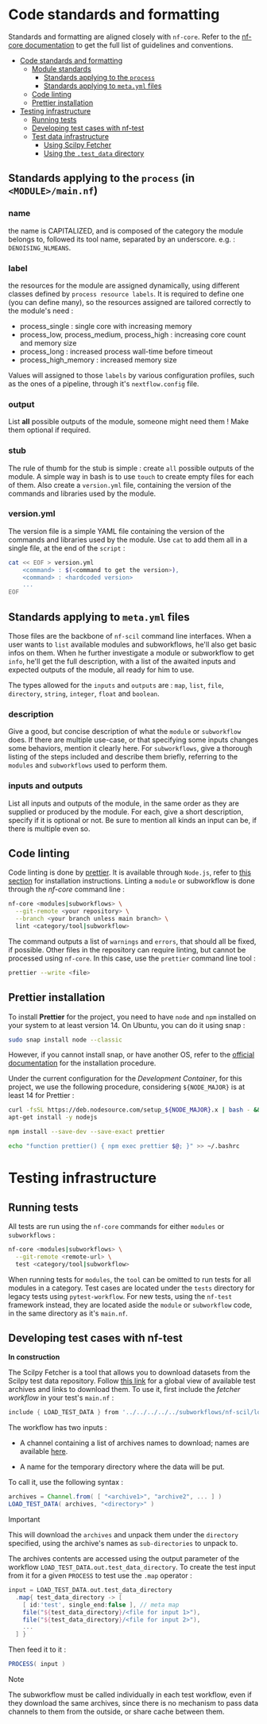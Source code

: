 
# Code standards and formatting

Standards and formatting are aligned closely with `nf-core`. Refer to the
[nf-core documentation](https://nf-co.re/docs/contributing/modules) to get the full
list of guidelines and conventions.

* [Code standards and formatting](#code-standards-and-formatting)
  * [Module standards](#module-standards)
    * [Standards applying to the `process`](#standards-applying-to-the-process)
    * [Standards applying to `meta.yml` files](#standards-applying-to-metayml-files)
  * [Code linting](#code-linting)
  * [Prettier installation](#prettier-installation)
* [Testing infrastructure](#testing-infrastructure)
  * [Running tests](#running-tests)
  * [Developing test cases with nf-test](#developing-test-cases-with-nf-test)
  * [Test data infrastructure](#test-data-infrastructure)
    * [Using Scilpy Fetcher](#using-scilpy-fetcher)
    * [Using the `.test_data` directory](#using-the-test_data-directory)

## Standards applying to the `process` (in `<MODULE>/main.nf`)

### name

the name is CAPITALIZED, and is composed of the category the module belongs to, followed its tool name, separated by an underscore. e.g. : `DENOISING_NLMEANS`.

### label

the resources for the module are assigned dynamically, using different classes
defined by `process resource labels`. It is required to define one (you can define
many), so the resources assigned are tailored correctly to the module's need :

- process_single : single core with increasing memory
- process_low, process_medium, process_high : increasing core count and memory size
- process_long : increased process wall-time before timeout
- process_high_memory : increased memory size

Values will assigned to those `labels` by various configuration profiles, such as
the ones of a pipeline, through it's `nextflow.config` file.

### output

List **all** possible outputs of the module, someone might need them ! Make them
optional if required.

### stub

The rule of thumb for the stub is simple : create `all` possible outputs of the
module. A simple way in bash is to use `touch` to create empty files for each of
them. Also create a `version.yml` file, containing the version of the commands and
libraries used by the module.

### version.yml

The version file is a simple YAML file containing the version of the commands and
libraries used by the module. Use `cat` to add them all in a single file, at the end
of the `script` :

```bash
cat << EOF > version.yml
    <command> : $(<command to get the version>),
    <command> : <hardcoded version>
    ...
EOF
```

## Standards applying to `meta.yml` files

Those files are the backbone of `nf-scil` command line interfaces. When a user wants
to `list` available modules and subworkflows, he'll also get basic infos on them.
When he further investigate a module or subworkflow to get `info`, he'll get the
full description, with a list of the awaited inputs and expected outputs of the
module, all ready for him to use.

The types allowed for the `inputs` and `outputs` are : `map`, `list`, `file`, `directory`, `string`,
`integer`, `float` and `boolean`.

### description

Give a good, but concise description of what the `module` or `subworkflow` does. If there
are multiple use-case, or that specifying some inputs changes some behaviors, mention it
clearly here. For `subworkflows`, give a thorough listing of the steps included and describe
them briefly, referring to the `modules` and `subworkflows` used to perform them.

### inputs and outputs

List all inputs and outputs of the module, in the same order as they are supplied
or produced by the module. For each, give a short description, specify if it is
optional or not. Be sure to mention all kinds an input can be, if there is multiple
even so.

## Code linting

Code linting is done by [prettier](https://prettier.io/). It is available through `Node.js`, refer to
[this section](#prettier-installation) for installation instructions. Linting a `module` or
subworkflow is done through the _nf-core_ command line :

```bash
nf-core <modules|subworkflows> \
  --git-remote <your repository> \
  --branch <your branch unless main branch> \
  lint <category/tool|subworkflow>
```

The command outputs a list of  `warnings` and `errors`, that should all be fixed, if possible. Other
files in the repository can require linting, but cannot be processed using `nf-core`. In this case,
use the `prettier` command line tool :

```bash
prettier --write <file>
```

## Prettier installation

To install **Prettier** for the project, you need to have `node` and `npm` installed on
your system to at least version 14. On Ubuntu, you can do it using snap :

```bash
sudo snap install node --classic
```

However, if you cannot install snap, or have another OS, refer to the
[official documentation](https://nodejs.org/en/download/package-manager/) for the installation procedure.

Under the current configuration for the _Development Container_, for this project, we use
the following procedure, considering `${NODE_MAJOR}` is at least 14 for Prettier :

```bash
curl -fsSL https://deb.nodesource.com/setup_${NODE_MAJOR}.x | bash - &&\
apt-get install -y nodejs

npm install --save-dev --save-exact prettier

echo "function prettier() { npm exec prettier $@; }" >> ~/.bashrc
```

# Testing infrastructure

## Running tests

All tests are run using the `nf-core` commands for either `modules` or `subworkflows` :

```bash
nf-core <modules|subworkflows> \
  --git-remote <remote-url> \
  test <category/tool|subworkflow>
```

When running tests for `modules`, the `tool` can be omitted to run tests for all modules in a category. Test
cases are located under the `tests` directory for legacy tests using `pytest-workflow`. For new tests, using the
`nf-test` framework instead, they are located aside the `module` or `subworkflow` code, in the same directory as
it's `main.nf`.

## Developing test cases with nf-test

**In construction**

The Scilpy Fetcher is a tool that allows you to download datasets from the Scilpy test data
repository. Follow [this link](./TEST_DATA.md) for a global view of available test archives and links to download them. To use it, first include the _fetcher workflow_ in your test's `main.nf` :

```groovy
include { LOAD_TEST_DATA } from '../../../../../subworkflows/nf-scil/load_test_data/main'
```

The workflow has two inputs :

- A channel containing a list of archives names to download; names are available [here](./TEST_DATA.md).

- A name for the temporary directory where the data will be put.

To call it, use the following syntax :

```groovy
archives = Channel.from( [ "<archive1>", "archive2", ... ] )
LOAD_TEST_DATA( archives, "<directory>" )
```

> [!IMPORTANT]
> This will download the `archives` and unpack them under the `directory`
> specified, using the archive's names as `sub-directories` to unpack to.

The archives contents are accessed using the output parameter of the workflow
`LOAD_TEST_DATA.out.test_data_directory`. To create the test input from it for
a given `PROCESS` to test use the `.map` operator :

```groovy
input = LOAD_TEST_DATA.out.test_data_directory
  .map{ test_data_directory -> [
    [ id:'test', single_end:false ], // meta map
    file("${test_data_directory}/<file for input 1>"),
    file("${test_data_directory}/<file for input 2>"),
    ...
  ] }
```

Then feed it to it :

```groovy
PROCESS( input )
```

> [!NOTE]
> The subworkflow must be called individually in each test workflow, even if they download
> the same archives, since there is no mechanism to pass data channels to them from the
> outside, or share cache between them.
